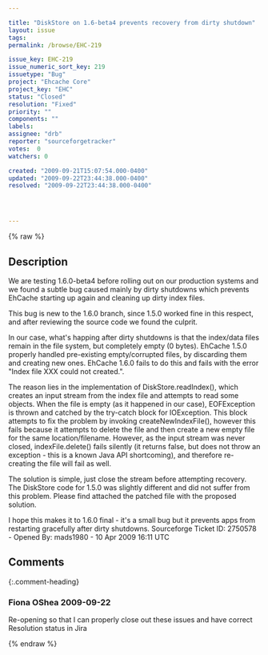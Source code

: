 ```yaml
---

title: "DiskStore on 1.6-beta4 prevents recovery from dirty shutdown"
layout: issue
tags: 
permalink: /browse/EHC-219

issue_key: EHC-219
issue_numeric_sort_key: 219
issuetype: "Bug"
project: "Ehcache Core"
project_key: "EHC"
status: "Closed"
resolution: "Fixed"
priority: ""
components: ""
labels: 
assignee: "drb"
reporter: "sourceforgetracker"
votes:  0
watchers: 0

created: "2009-09-21T15:07:54.000-0400"
updated: "2009-09-22T23:44:38.000-0400"
resolved: "2009-09-22T23:44:38.000-0400"




---
```


{% raw %}

## Description

<div markdown="1" class="description">

We are testing 1.6.0-beta4 before rolling out on our production systems and we found a subtle bug caused mainly by dirty shutdowns which prevents EhCache starting up again and cleaning up dirty index files.

This bug is new to the 1.6.0 branch, since 1.5.0 worked fine in this respect, and after reviewing the source code we found the culprit.

In our case, what's happing after dirty shutdowns is that the index/data files remain in the file system, but completely empty (0 bytes). EhCache 1.5.0 properly handled pre-existing empty/corrupted files, by discarding them and creating new ones. EhCache 1.6.0 fails to do this and fails with the error "Index file XXX could not created.".

The reason lies in the implementation of DiskStore.readIndex(), which creates an input stream from the index file and attempts to read some objects. When the file is empty (as it happened in our case), EOFException is thrown and catched by the try-catch block for IOException. This block attempts to fix the problem by invoking createNewIndexFile(), however this fails because it attempts to delete the file
and then create a new empty file for the same location/filename. However, as the input stream was never closed, indexFile.delete() fails silently (it returns false, but does not throw an exception - this is a known Java API shortcoming), and therefore re-creating the file will fail as well.

The solution is simple, just close the stream before attempting recovery. The DiskStore code for 1.5.0 was slightly different and did not suffer from this problem. Please find attached the patched file with the proposed solution.

I hope this makes it to 1.6.0 final - it's a small bug but it prevents apps from restarting gracefully after dirty shutdowns. 
Sourceforge Ticket ID: 2750578 - Opened By: mads1980 - 10 Apr 2009 16:11 UTC

</div>

## Comments


{:.comment-heading}
### **Fiona OShea** <span class="date">2009-09-22</span>

<div markdown="1" class="comment">

Re-opening so that I can properly close out these issues and have correct Resolution status in Jira

</div>



{% endraw %}
